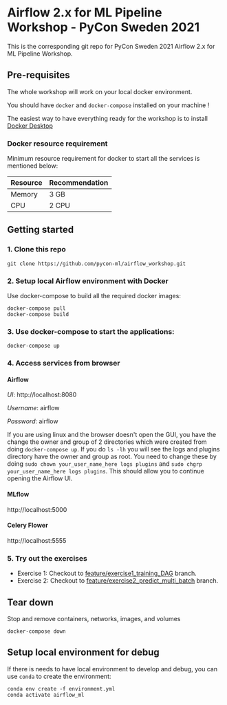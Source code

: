 # Airflow 2.x for ML Pipeline Workshop - PyCon Sweden 2021

This is the corresponding git repo for PyCon Sweden 2021 Airflow 2.x for ML Pipeline Workshop.

## Pre-requisites

The whole workshop will work on your local docker environment. 

You should have `docker` and `docker-compose` installed on your machine !

The easiest way to have everything ready for the workshop is to install [Docker Desktop](https://docs.docker.com/desktop/.)

### Docker resource requirement
Minimum resource requirement for docker to start all the services is mentioned below:

| Resource    | Recommendation |
| ----------- | -------------- |
| Memory      | 3 GB           |
| CPU         | 2 CPU          |


## Getting started


### 1. Clone this repo
```
git clone https://github.com/pycon-ml/airflow_workshop.git
```

### 2. Setup local Airflow environment with Docker

Use docker-compose to build all the required docker images:

```
docker-compose pull
docker-compose build
```

### 3. Use docker-compose to start the applications:

```
docker-compose up
```

### 4. Access services from browser

#### **Airflow**

*UI*: http://localhost:8080

*Username*: airflow

*Password*: airflow

If you are using linux and the browser doesn't open the GUI, you have the change the owner and group of 2 directories which were
created from doing `docker-compose up`. If you do `ls -lh` you will see the logs and plugins directory have the owner and group as root.
You need to change these by doing `sudo chown your_user_name_here logs plugins` and `sudo chgrp your_user_name_here logs plugins`.
This should allow you to continue opening the Airflow UI.

#### **MLflow**

http://localhost:5000

#### **Celery Flower**

http://localhost:5555

### 5. Try out the exercises
- Exercise 1: Checkout to [feature/exercise1_training_DAG](https://github.com/pycon-ml/airflow_workshop/tree/feature/exercise1_training_DAG) branch.
- Exercise 2: Checkout to [feature/exercise2_predict_multi_batch](https://github.com/pycon-ml/airflow_workshop/tree/feature/exercise2_predict_multi_batch) branch.

## Tear down

Stop and remove containers, networks, images, and volumes

```
docker-compose down
```

## Setup local environment for debug

If there is needs to have local environment to develop and debug, you can use `conda` to create the environment:

```
conda env create -f environment.yml
conda activate airflow_ml
```
